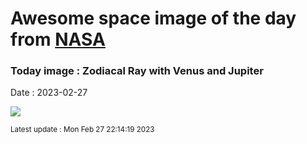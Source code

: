 
# Awesome space image of the day from [NASA](https://api.nasa.gov/)

### Today image : Zodiacal Ray with Venus and Jupiter
Date : 2023-02-27

![](https://apod.nasa.gov/apod/image/2302/ZodiacalPlanets_Merzlyakov_960.jpg)

<small>Latest update : Mon Feb 27 22:14:19 2023</small>
        